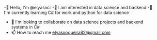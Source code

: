 -👋 Hello, I'm @elyasncr
-👀 I am interested in data science and backend
-🌱 I'm currently learning C# for work and python for data science
- 💞️ I'm looking to collaborate on data science projects and backend systems in C#
- 📫 How to reach me elyasnogueira82@gmail.com

<!---
elyasncr/elyasncr is a ✨ special ✨ repository because its `README.md` (this file) appears on your GitHub profile.
You can click the Preview link to take a look at your changes.
--->
